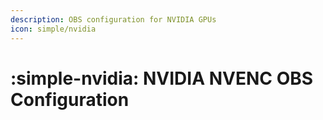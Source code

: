 ```yaml
---
description: OBS configuration for NVIDIA GPUs
icon: simple/nvidia
---
```


# :simple-nvidia: NVIDIA NVENC OBS Configuration